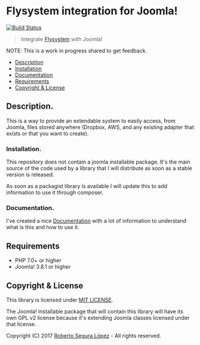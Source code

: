 # Flysystem integration for Joomla!

[![Build Status](https://travis-ci.org/phproberto/joomla-flysystem.svg?branch=master)](https://travis-ci.org/phproberto/joomla-flysystem)

> Integrate [Flysystem](http://flysystem.thephpleague.com/) with Joomla!

NOTE: This is a work in progress shared to get feedback.

* [Description](#description)
* [Installation](#installation)
* [Documentation](#documentation)
* [Requirements](#requirements)
* [Copyright & License](#license)

## Description. <a id="description"></a>

This is a way to provide an extendable system to easily access, from Joomla, files stored anywhere (Dropbox, AWS, and any existing adapter that exists or that you want to create). 

### Installation. <a id="installation"></a>

This repository does not contain a joomla installable package. It's the main source of the code used by a library that I will distribute as soon as a stable version is released.

As soon as a packagist library is available I will update this to add information to use it through composer.  

### Documentation. <a id="documentation"></a>

I've created a nice [Documentation](https://phproberto.github.io/joomla-flysystem) with a lot of information to understand what is this and how to use it.

## Requirements <a id="requirements"></a>

* PHP 7.0+ or higher
* Joomla! 3.8.1 or higher

## Copyright & License <a id="license"></a>

This library is licensed under [MIT LICENSE](./LICENSE).  

The Joomla! installable package that will contain this library will have its own GPL v2 license because it's extending Joomla classes licensed under that license. 

Copyright (C) 2017 [Roberto Segura López](http://phproberto.com) - All rights reserved.  